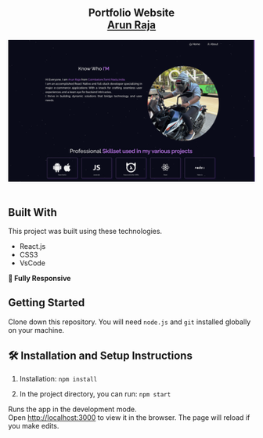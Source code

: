 <h2 align="center">
  Portfolio Website<br/>
  <a href="https://arunasdeveloper.netlify.app" target="_blank">Arun Raja</a>
</h2>
<div align="center">
  <img alt="Demo" src="./Images/interface.png" />
</div>

<br/>


## Built With

This project was built using these technologies.

- React.js
- CSS3
- VsCode

**📱 Fully Responsive**

## Getting Started

Clone down this repository. You will need `node.js` and `git` installed globally on your machine.

## 🛠 Installation and Setup Instructions

1. Installation: `npm install`

2. In the project directory, you can run: `npm start`

Runs the app in the development mode.\
Open [http://localhost:3000](http://localhost:3000) to view it in the browser.
The page will reload if you make edits.

